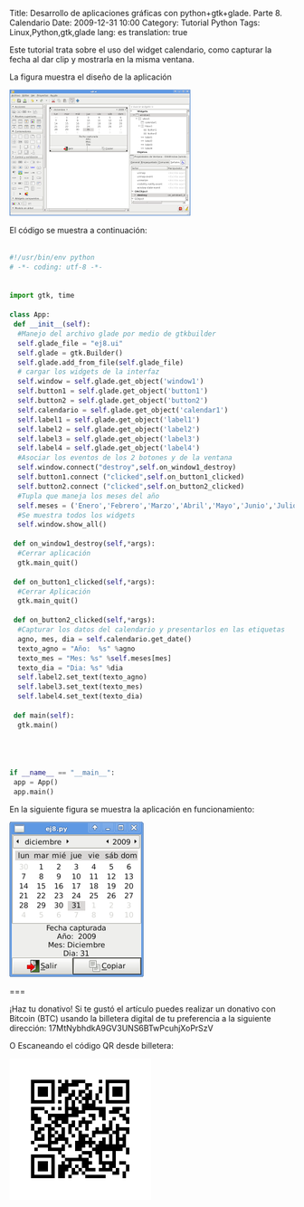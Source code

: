 Title: Desarrollo de aplicaciones gráficas con python+gtk+glade. Parte 8. Calendario
Date: 2009-12-31 10:00
Category: Tutorial Python
Tags: Linux,Python,gtk,glade
lang: es
translation: true

Este tutorial trata sobre el uso del widget calendario, como capturar la fecha al dar clip y mostrarla en la misma ventana.

La figura muestra el diseño de la aplicación


![Tutorial 8 Glade 1](./images/tutorialpythongtkglade8-1.png)



El código se muestra a continuación:

```python

#!/usr/bin/env python
# -*- coding: utf-8 -*-


import gtk, time

class App:
 def __init__(self):
  #Manejo del archivo glade por medio de gtkbuilder
  self.glade_file = "ej8.ui"
  self.glade = gtk.Builder()
  self.glade.add_from_file(self.glade_file)
  # cargar los widgets de la interfaz
  self.window = self.glade.get_object('window1')
  self.button1 = self.glade.get_object('button1')
  self.button2 = self.glade.get_object('button2')
  self.calendario = self.glade.get_object('calendar1')
  self.label1 = self.glade.get_object('label1')
  self.label2 = self.glade.get_object('label2')
  self.label3 = self.glade.get_object('label3')
  self.label4 = self.glade.get_object('label4')
  #Asociar los eventos de los 2 botones y de la ventana
  self.window.connect("destroy",self.on_window1_destroy)
  self.button1.connect ("clicked",self.on_button1_clicked)
  self.button2.connect ("clicked",self.on_button2_clicked)
  #Tupla que maneja los meses del año
  self.meses = ('Enero','Febrero','Marzo','Abril','Mayo','Junio','Julio','Agosto','Septiembre','Octubre','Noviembre','Diciembre')
  #Se muestra todos los widgets
  self.window.show_all()
 
 def on_window1_destroy(self,*args):
  #Cerrar aplicación
  gtk.main_quit()
 
 def on_button1_clicked(self,*args):
  #Cerrar Aplicación
  gtk.main_quit()
 
 def on_button2_clicked(self,*args):
  #Capturar los datos del calendario y presentarlos en las etiquetas
  agno, mes, dia = self.calendario.get_date()
  texto_agno = "Año:  %s" %agno
  texto_mes = "Mes: %s" %self.meses[mes]
  texto_dia = "Dia: %s" %dia
  self.label2.set_text(texto_agno)
  self.label3.set_text(texto_mes)
  self.label4.set_text(texto_dia)
  
 def main(self):
  gtk.main()
  
  


if __name__ == "__main__":
 app = App()
 app.main()

```

En la siguiente figura se muestra la aplicación en funcionamiento:


![Tutorial 8 Glade 2](./images/tutorialpythongtkglade8-2.png)



===

¡Haz tu donativo!
Si te gustó el artículo puedes realizar un donativo con Bitcoin (BTC)
usando la billetera digital de tu preferencia a la siguiente
dirección: 17MtNybhdkA9GV3UNS6BTwPcuhjXoPrSzV

O Escaneando el código QR desde billetera:

![17MtNybhdkA9GV3UNS6BTwPcuhjXoPrSzV](./images/17MtNybhdkA9GV3UNS6BTwPcuhjXoPrSzV.png)